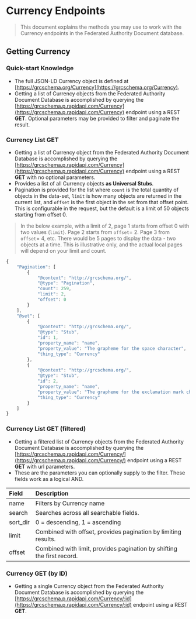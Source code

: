 # Currency Endpoints

> This document explains the methods you may use to work with the Currency endpoints in the Federated Authority Document database.

## Getting Currency

### Quick-start Knowledge

* The full JSON-LD Currency object is defined at [https://grcschema.org/Currency](https://grcschema.org/Currency).
* Getting a list of Currency objects from the Federated Authority Document Database is accomplished by querying the [https://grcschema.p.rapidapi.com/Currency](https://grcschema.p.rapidapi.com/Currency) endpoint using a REST **GET**. Optional parameters may be provided to filter and paginate the result.

### Currency List GET

* Getting a list of Currency object from the Federated Authority Document Database is accomplished by querying the [https://grcschema.p.rapidapi.com/Currency](https://grcschema.p.rapidapi.com/Currency) endpoint using a REST **GET** with no optional parameters.
* Provides a list of all Currency objects **as Universal Stubs**.
* Pagination is provided for the list where `count` is the total quantity of objects in the data-set, `limit` is how many objects are returned in the current list, and `offset` is the first object in the set from that offset point. This is configurable in the request, but the default is a limit of 50 objects starting from offset 0.

> In the below example, with a limit of 2, page 1 starts from offset 0 with two values \(`limit`\). Page 2 starts from `offset`= 2. Page 3 from `offset`= 4, etc. There would be 5 pages to display the data - two objects at a time. This is illustrative only, and the actual local pages will depend on your limit and count.

```javascript
{
    "Pagination": [
        {
            "@context": "http://grcschema.org/",
            "@type": "Pagination",
            "count": 259,
            "limit": 2,
            "offset": 0
        }
    ],
    "@set": [
        {
            "@context": "http://grcschema.org/",
            "@type": "Stub",
            "id": 1,
            "property_name": "name",
            "property_value": "The grapheme for the space character",
            "thing_type": "Currency"
        },
        {
            "@context": "http://grcschema.org/",
            "@type": "Stub",
            "id": 2,
            "property_name": "name",
            "property_value": "The grapheme for the exclamation mark character",
            "thing_type": "Currency"
        }
    ]
}
```

### Currency List GET \(filtered\)

* Getting a filtered list of Currency objects from the Federated Authority Document Database is accomplished by querying the [https://grcschema.p.rapidapi.com/Currency/](https://grcschema.p.rapidapi.com/Currency/) endpoint using a REST **GET** with url parameters.
* These are the parameters you can optionally supply to the filter. These fields work as a logical AND.

| Field | Description |
| :--- | :--- |
| name | Filters by Currency name |
| search | Searches across all searchable fields. |
| sort\_dir | 0 = descending, 1 = ascending |
| limit | Combined with offset, provides pagination by limiting results. |
| offset | Combined with limit, provides pagination by shifting the first record. |

### Currency GET \(by ID\)

* Getting a single Currency object from the Federated Authority Document Database is accomplished by querying the [https://grcschema.p.rapidapi.com/Currency/:id](https://grcschema.p.rapidapi.com/Currency/:id) endpoint using a REST **GET**.
